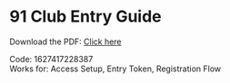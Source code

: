 # 91 Club Entry Guide

Download the PDF:
[Click here](https://github.com/YOUR_USERNAME/YOUR_REPO/raw/main/91_Club_Invite_Access_Guide_Clean.pdf)

Code: 1627417228387  
Works for: Access Setup, Entry Token, Registration Flow
